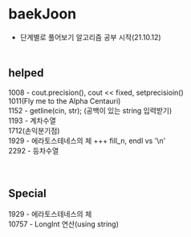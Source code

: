 # baekJoon
- 단계별로 풀어보기 알고리즘 공부 시작(21.10.12)
　  
   　  
## helped
1008 - cout.precision(), cout << fixed, setprecisioin()  
1011(Fly me to the Alpha Centauri)  
1152 - getline(cin, str); (공백이 있는 string 입력받기)   
1193 - 계차수열   
1712(손익분기점)  
1929 - 에라토스테네스의 체 +++ fill_n, endl vs '\n'  
2292 - 등차수열    

　  
## Special
1929  - 에라토스테네스의 체  
10757 - LongInt 연산(using string)   

